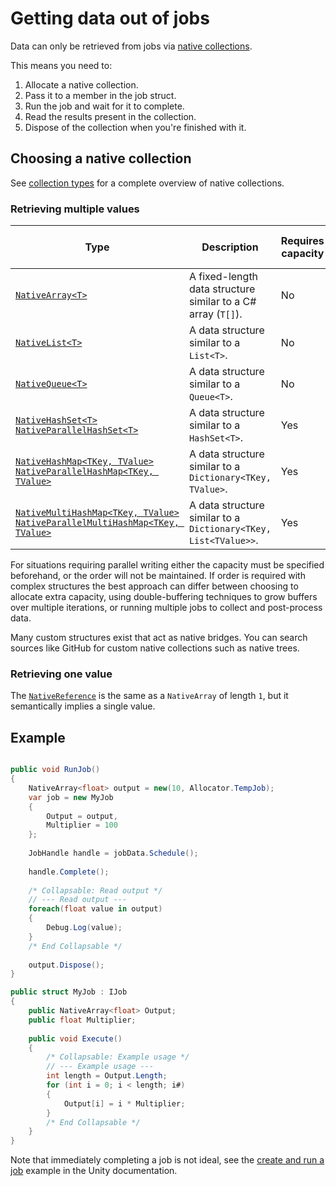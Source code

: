 # Getting data out of jobs

Data can only be retrieved from jobs via [native collections](https://docs.unity3d.com/Packages/com.unity.collections@latest/index.html?subfolder=/manual/index.html).

This means you need to:
1. Allocate a native collection.
1. Pass it to a member in the job struct.
1. Run the job and wait for it to complete.
1. Read the results present in the collection.
1. Dispose of the collection when you're finished with it.

## Choosing a native collection
See [collection types](https://docs.unity3d.com/Packages/com.unity.collections@latest/index.html?subfolder=/manual/collection-types.html) for a complete overview of native collections.

### Retrieving multiple values

| Type                                                                                                                                                                                                                                                                                                                                                                      | Description                                                     | Requires capacity | Supports parallel writes |
|---------------------------------------------------------------------------------------------------------------------------------------------------------------------------------------------------------------------------------------------------------------------------------------------------------------------------------------------------------------------------|-----------------------------------------------------------------|-------------------|--------------------------|
| [`NativeArray<T>`](https://docs.unity3d.com/ScriptReference/Unity.Collections.NativeArray_1.html)                                                                                                                                                                                                                                                                         | A fixed-length data structure similar to a C# array (`T[]`).    | No                | Yes                      |
| [`NativeList<T>`](https://docs.unity3d.com/Packages/com.unity.collections@latest/index.html?subfolder=/api/Unity.Collections.NativeList-1.html)                                                                                                                                                                                                                           | A data structure similar to a `List<T>`.                        | No                | Partial (no resizing)    |
| [`NativeQueue<T>`](https://docs.unity3d.com/Packages/com.unity.collections@latest/index.html?subfolder=/api/Unity.Collections.NativeQueue-1.html)                                                                                                                                                                                                                         | A data structure similar to a `Queue<T>`.                       | No                | Yes                      |
| [`NativeHashSet<T>`](https://docs.unity3d.com/Packages/com.unity.collections@latest/index.html?subfolder=/api/Unity.Collections.NativeHashSet-1.html)<br/>[`NativeParallelHashSet<T>`](https://docs.unity3d.com/Packages/com.unity.collections@latest/index.html?subfolder=/api/Unity.Collections.NativeParallelHashSet-1.html)                                           | A data structure similar to a `HashSet<T>`.                     | Yes               | Yes                      |
| [`NativeHashMap<TKey, TValue>`](https://docs.unity3d.com/Packages/com.unity.collections@latest/index.html?subfolder=/api/Unity.Collections.NativeHashMap-2.html)<br/>[`NativeParallelHashMap<TKey, TValue>`](https://docs.unity3d.com/Packages/com.unity.collections@latest/index.html?subfolder=/api/Unity.Collections.NativeParallelHashMap-2.html)                     | A data structure similar to a `Dictionary<TKey, TValue>`.       | Yes               | Yes                      |
| [`NativeMultiHashMap<TKey, TValue>`](https://docs.unity3d.com/Packages/com.unity.collections@latest/index.html?subfolder=/api/Unity.Collections.NativeMultiHashMap-2.html)<br/>[`NativeParallelMultiHashMap<TKey, TValue>`](https://docs.unity3d.com/Packages/com.unity.collections@latest/index.html?subfolder=/api/Unity.Collections.NativeParallelMultiHashMap-2.html) | A data structure similar to a `Dictionary<TKey, List<TValue>>`. | Yes               | Yes                      |

For situations requiring parallel writing either the capacity must be specified beforehand, or the order will not be maintained. If order is required with complex structures the best approach can differ between choosing to allocate extra capacity, using double-buffering techniques to grow buffers over multiple iterations, or running multiple jobs to collect and post-process data.

Many custom structures exist that act as native bridges. You can search sources like GitHub for custom native collections such as native trees.

### Retrieving one value
The [`NativeReference`](https://docs.unity3d.com/Packages/com.unity.collections@latest/index.html?subfolder=/api/Unity.Collections.NativeReference-1.html) is the same as a `NativeArray` of length `1`, but it semantically implies a single value.

## Example

```csharp

public void RunJob()
{
    NativeArray<float> output = new(10, Allocator.TempJob);
    var job = new MyJob
    {
        Output = output,
        Multiplier = 100
    };
    
    JobHandle handle = jobData.Schedule();
    
    handle.Complete();
    
    /* Collapsable: Read output */
    // --- Read output ---
    foreach(float value in output)
    {
        Debug.Log(value);
    }
    /* End Collapsable */
    
    output.Dispose();
}

public struct MyJob : IJob
{
    public NativeArray<float> Output;
    public float Multiplier;
    
    public void Execute()
    {
        /* Collapsable: Example usage */
        // --- Example usage ---
        int length = Output.Length;
        for (int i = 0; i < length; i#)
        {
            Output[i] = i * Multiplier;
        }
        /* End Collapsable */
    }
}

```

Note that immediately completing a job is not ideal, see the [create and run a job](https://docs.unity3d.com/Manual/JobSystemCreatingJobs.html) example in the Unity documentation.
